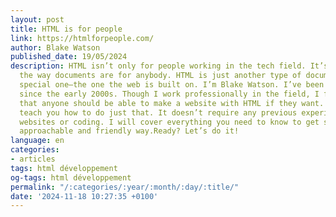 ```yaml
---
layout: post
title: HTML is for people
link: https://htmlforpeople.com/
author: Blake Watson
published_date: 19/05/2024
description: HTML isn’t only for people working in the tech field. It’s for anybody,
  the way documents are for anybody. HTML is just another type of document. A very
  special one—the one the web is built on. I’m Blake Watson. I’ve been building websites
  since the early 2000s. Though I work professionally in the field, I feel strongly
  that anyone should be able to make a website with HTML if they want. This book will
  teach you how to do just that. It doesn’t require any previous experience making
  websites or coding. I will cover everything you need to know to get started in an
  approachable and friendly way.Ready? Let’s do it!
language: en
categories:
- articles
tags: html développement
og-tags: html développement
permalink: "/:categories/:year/:month/:day/:title/"
date: '2024-11-18 10:27:35 +0100'
---
```

